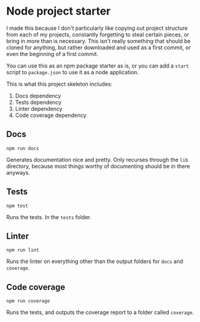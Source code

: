 # Node project starter
I made this because I don't particularly like copying out project structure from each of my projects, constantly forgetting to steal certain pieces, or bring in more than is necessary.
This isn't really something that should be cloned for anything, but rather downloaded and used as a first commit, or even the beginning of a first commit.

You can use this as an npm package starter as is, or you can add a `start` script to `package.json` to use it as a node application.

This is what this project skeleton includes:
1. Docs dependency
2. Tests dependency
3. Linter dependency
4. Code coverage dependency

## Docs
```
npm run docs
```
Generates documentation nice and pretty. Only recurses through the `lib` directory, because most things worthy of documenting should be in there anyways.

## Tests
```
npm test
```
Runs the tests. In the `tests` folder. 

## Linter
```
npm run lint
```
Runs the linter on everything other than the output folders for `docs` and `coverage`. 

## Code coverage
```
npm run coverage
```
Runs the tests, and outputs the coverage report to a folder called `coverage`.